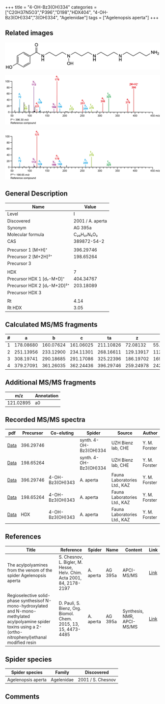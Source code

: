 +++
title = "4-OH-Bz3(OH)334"
categories = ["C20H37N5O3","P396","D198","HDX404",
"4-OH-Bz3(OH)334","3(OH)334",
"Agelenidae"]
tags = ["Agelenopsis aperta"]
+++

## Related images

![](/img/4-OH-Bz3(OH)334.png)

![](/img_MSMS/396_4-OH-Bz3(OH)334.png?classes=border)

![](/img_MSMS/396_4-OH-Bz3(OH)334_2.png?classes=border)

## General Description

| Name                        | Value            |
|-----------------------------|------------------|
| Level                       | I                |
| Discovered                  | 2001 / A. aperta |
| Synonym                     | AG 395a          |
| Molecular formula           | C₂₀H₃₇N₅O₃       |
| CAS                         | 389872-54-2      |
|                             |                  |
| Precursor 1 [M+H]⁺          | 396.29746        |
| Precursor 2 [M+2H]²⁺        | 198.65264        |
| Precursor 3                 |                  |
|                             |                  |
| HDX                         | 7                |
| Precursor HDX 1 [d₇-M+D]⁺   | 404.34767        |
| Precursor HDX 2 [d₇-M+2D]²⁺ | 203.18089        |
| Precursor HDX 3             |                  |
|                             |                  |
| Rt                          | 4.14             |
| Rt HDX                      | 3.05             |

## Calculated MS/MS fragments

| # | a         | b         | c         | ta        | z         | y         | tz        |
|---|-----------|-----------|-----------|-----------|-----------|-----------|-----------|
| 1 | 178.08680 | 160.07624 | 161.06025 | 211.10826 | 72.08132  | 55.05477  | 89.10787  |
| 2 | 251.13956 | 233.12900 | 234.11301 | 268.16611 | 129.13917 | 112.11262 | 146.16572 |
| 3 | 308.19741 | 290.18685 | 291.17086 | 325.22396 | 186.19702 | 169.17047 | 219.21848 |
| 4 | 379.27091 | 361.26035 | 362.24436 | 396.29746 | 259.24978 | 242.22323 | 276.27633 |

## Additional MS/MS fragments

| m/z       | Annotation |
|-----------|------------|
| 121.02895 | a0         |

## Recorded MS/MS spectra

| pdf                                                                  | Precursor | Co-eluting      | Spider                 | Source                       | Author        |
|----------------------------------------------------------------------|-----------|-----------------|------------------------|------------------------------|---------------|
| [Data](/pdf/396_4-OH-Bz3(OH)334_4-14.pdf)                            | 396.29746 |                 | synth. 4-OH-Bz3(OH)334 | UZH Bienz lab, CHE           | Y. M. Forster |
| [Data](/pdf/396_4-OH-Bz3(OH)334_4-14_2.pdf)                          | 198.65264 |                 | synth. 4-OH-Bz3(OH)334 | UZH Bienz lab, CHE           | Y. M. Forster |
| [Data](/pdf/A-aperta/396_4-OH-Bz3(OH)334_4-OH-Bz3(OH)343_Aa.pdf)     | 396.29746 | 4-OH-Bz3(OH)343 | A. aperta              | Fauna Laboratories Ltd., KAZ | Y. M. Forster |
| [Data](/pdf/A-aperta/396_4-OH-Bz3(OH)334_4-OH-Bz3(OH)343_Aa_2.pdf)   | 198.65264 | 4-OH-Bz3(OH)343 | A. aperta              | Fauna Laboratories Ltd., KAZ | Y. M. Forster |
| [Data](/pdf/A-aperta/396_4-OH-Bz3(OH)334_4-OH-Bz3(OH)343_Aa_HDX.pdf) | HDX       | 4-OH-Bz3(OH)343 | A. aperta              | Fauna Laboratories Ltd., KAZ | Y. M. Forster |

## References

| Title                                                                                                                                                            | Reference                                                             | Spider    | Name    | Content                 | Link                                                                                   |
|------------------------------------------------------------------------------------------------------------------------------------------------------------------|-----------------------------------------------------------------------|-----------|---------|-------------------------|----------------------------------------------------------------------------------------|
| The acylpolyamines from the venom of the spider Agelenopsis aperta                                                                                               | S. Chesnov, L. Bigler, M. Hesse, Helv. Chim. Acta 2001, 84, 2178-2197 | A. aperta | AG 395a | APCI-MS/MS              | [Link](https://onlinelibrary.wiley.com/doi/abs/10.1002/1522-2675%2820010815%2984%3A8%3C2178%3A%3AAID-HLCA2178%3E3.0.CO%3B2-N)                                                                            |
| Regioselective solid-phase synthesisof N-mono-hydroxylated and N-mono-methylated acylpolyamine spider toxins using a 2-(ortho-nitrophenyl)ethanal modified resin | D. Pauli, S. Bienz, Org. Biomol. Chem. 2015, 13, 15, 4473-4485        | A. aperta | AG 395a | Synthesis, NMR, APCI-MS/MS | [Link](https://pubs.rsc.org/en/Content/ArticleLanding/2015/OB/C5OB00108K#!divAbstract) |

## Spider species

| Spider species     | Family     | Discovered        |
|--------------------|------------|-------------------|
| Agelenopsis aperta | Agelenidae | 2001 / S. Chesnov |

## Comments